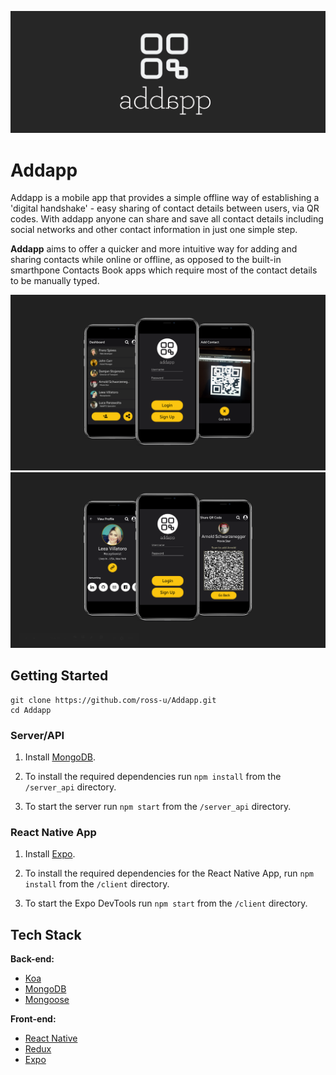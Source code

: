 ![Addapp Logo](https://github.com/ross-u/Addapp/blob/master/addapp_logo_large.png)

# Addapp
Addapp is a mobile app that provides a simple offline way of establishing a 'digital handshake' - easy sharing of contact details between users, via QR codes.
With addapp anyone can share and save all contact details including social networks and other contact information in just one simple step.

**Addapp** aims to offer a quicker and more intuitive way for adding and sharing contacts while online or offline, as opposed to the built-in smarthpone Contacts Book apps which require most of the contact details to be manually typed.


![Addapp Screenshots](https://github.com/ross-u/Addapp/blob/master/Screenshot2.png)
![Addapp Screenshots](https://github.com/ross-u/Addapp/blob/master/Screenshot1.png)

## Getting Started

```
git clone https://github.com/ross-u/Addapp.git
cd Addapp
```

### Server/API

1. Install [MongoDB](https://docs.mongodb.com/manual/administration/install-community/).

2. To install the required dependencies run `npm install` from the `/server_api` directory.

3. To start the server run `npm start` from the `/server_api` directory.


### React Native App 
1. Install [Expo](https://expo.io/).

2. To install the required dependencies for the React Native App, run `npm install` from the `/client` directory.

3. To start the Expo DevTools run `npm start` from the `/client` directory.


## Tech Stack

<b>Back-end:</b>
* [Koa](https://koajs.com/)
* [MongoDB](https://www.mongodb.com/)
* [Mongoose](https://mongoosejs.com/)

<b>Front-end:</b>
* [React Native](https://facebook.github.io/react-native/)
* [Redux](https://redux.js.org/)
* [Expo](https://expo.io/)
